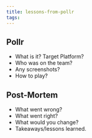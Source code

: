 ```yaml
---
title: lessons-from-pollr
tags:
---
```


## Pollr ##

- What is it? Target Platform?
- Who was on the team?
- Any screenshots?
- How to play?

## Post-Mortem ##

- What went wrong?
- What went right?
- What would you change?
- Takeaways/lessons learned.